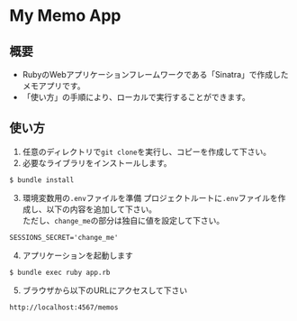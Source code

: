 # My Memo App

## 概要
- RubyのWebアプリケーションフレームワークである「Sinatra」で作成したメモアプリです。
- 「使い方」の手順により、ローカルで実行することができます。

## 使い方
1. 任意のディレクトリで`git clone`を実行し、コピーを作成して下さい。
2. 必要なライブラリをインストールします。
```
$ bundle install
```
3. 環境変数用の`.env`ファイルを準備
プロジェクトルートに`.env`ファイルを作成し、以下の内容を追加して下さい。  
ただし、`change_me`の部分は独自に値を設定して下さい。
```
SESSIONS_SECRET='change_me'
```

4. アプリケーションを起動します
```
$ bundle exec ruby app.rb
```
5. ブラウザから以下のURLにアクセスして下さい
```
http://localhost:4567/memos
```
